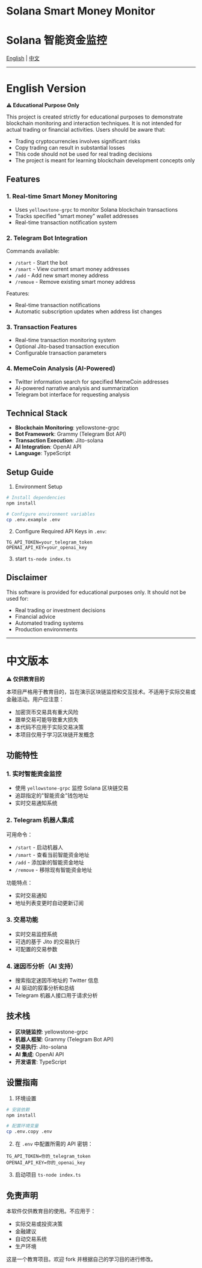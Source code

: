 # Solana Smart Money Monitor

# Solana 智能资金监控

[English](#english) | [中文](#chinese)

---

<a name="english"></a>

# English Version

**⚠️ Educational Purpose Only**

This project is created strictly for educational purposes to demonstrate blockchain monitoring and interaction techniques. It is not intended for actual trading or financial activities. Users should be aware that:

- Trading cryptocurrencies involves significant risks
- Copy trading can result in substantial losses
- This code should not be used for real trading decisions
- The project is meant for learning blockchain development concepts only

## Features

### 1. Real-time Smart Money Monitoring

- Uses `yellowstone-grpc` to monitor Solana blockchain transactions
- Tracks specified "smart money" wallet addresses
- Real-time transaction notification system

### 2. Telegram Bot Integration

Commands available:

- `/start` - Start the bot
- `/smart` - View current smart money addresses
- `/add` - Add new smart money address
- `/remove` - Remove existing smart money address

Features:

- Real-time transaction notifications
- Automatic subscription updates when address list changes

### 3. Transaction Features

- Real-time transaction monitoring system
- Optional Jito-based transaction execution
- Configurable transaction parameters

### 4. MemeCoin Analysis (AI-Powered)

- Twitter information search for specified MemeCoin addresses
- AI-powered narrative analysis and summarization
- Telegram bot interface for requesting analysis

## Technical Stack

- **Blockchain Monitoring**: yellowstone-grpc
- **Bot Framework**: Grammy (Telegram Bot API)
- **Transaction Execution**: Jito-solana
- **AI Integration**: OpenAI API
- **Language**: TypeScript

## Setup Guide

1. Environment Setup

```bash
# Install dependencies
npm install

# Configure environment variables
cp .env.example .env
```

2. Configure Required API Keys in `.env`:

```
TG_API_TOKEN=your_telegram_token
OPENAI_API_KEY=your_openai_key
```

3. start
   `ts-node index.ts`

## Disclaimer

This software is provided for educational purposes only. It should not be used for:

- Real trading or investment decisions
- Financial advice
- Automated trading systems
- Production environments

---

<a name="chinese"></a>

# 中文版本

**⚠️ 仅供教育目的**

本项目严格用于教育目的，旨在演示区块链监控和交互技术。不适用于实际交易或金融活动。用户应注意：

- 加密货币交易具有重大风险
- 跟单交易可能导致重大损失
- 本代码不应用于实际交易决策
- 本项目仅用于学习区块链开发概念

## 功能特性

### 1. 实时智能资金监控

- 使用 `yellowstone-grpc` 监控 Solana 区块链交易
- 追踪指定的"智能资金"钱包地址
- 实时交易通知系统

### 2. Telegram 机器人集成

可用命令：

- `/start` - 启动机器人
- `/smart` - 查看当前智能资金地址
- `/add` - 添加新的智能资金地址
- `/remove` - 移除现有智能资金地址

功能特点：

- 实时交易通知
- 地址列表变更时自动更新订阅

### 3. 交易功能

- 实时交易监控系统
- 可选的基于 Jito 的交易执行
- 可配置的交易参数

### 4. 迷因币分析（AI 支持）

- 搜索指定迷因币地址的 Twitter 信息
- AI 驱动的叙事分析和总结
- Telegram 机器人接口用于请求分析

## 技术栈

- **区块链监控**: yellowstone-grpc
- **机器人框架**: Grammy (Telegram Bot API)
- **交易执行**: Jito-solana
- **AI 集成**: OpenAI API
- **开发语言**: TypeScript

## 设置指南

1. 环境设置

```bash
# 安装依赖
npm install

# 配置环境变量
cp .env.copy .env
```

2. 在 `.env` 中配置所需的 API 密钥：

```
TG_API_TOKEN=你的_telegram_token
OPENAI_API_KEY=你的_openai_key
```

3. 启动项目
   `ts-node index.ts`

## 免责声明

本软件仅供教育目的使用。不应用于：

- 实际交易或投资决策
- 金融建议
- 自动交易系统
- 生产环境

这是一个教育项目。欢迎 fork 并根据自己的学习目的进行修改。
